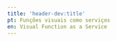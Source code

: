 ```yaml
---
title: 'header-dev:title'
pt: Funções visuais como serviços
en: Visual Function as a Service
---
```



